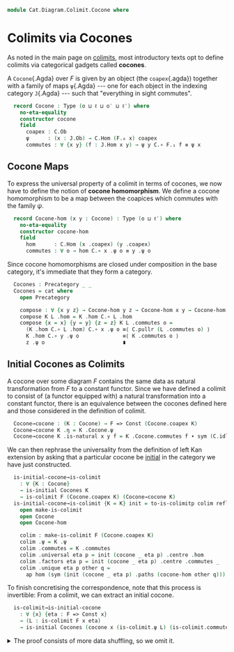 <!--
```agda
open import Cat.Diagram.Colimit.Base
open import Cat.Instances.Functor
open import Cat.Diagram.Initial
open import Cat.Prelude

import Cat.Functor.Reasoning as Func
import Cat.Reasoning
```
-->

```agda
module Cat.Diagram.Colimit.Cocone where
```

<!--
```agda
private variable
  o ℓ o′ ℓ′ : Level

open _=>_
```
-->

# Colimits via Cocones

As noted in the main page on [colimits], most introductory texts opt
to define colimits via categorical gadgets called **cocones**.

[colimits]: Cat.Diagram.Colimit.Base.html

A `Cocone`{.Agda} over $F$ is given by an object (the `coapex`{.agda})
together with a family of maps `ψ`{.Agda} --- one for each object in the
indexing category `J`{.Agda} --- such that "everything in sight
commutes".

<!--
```agda
module _ {J : Precategory o ℓ} {C : Precategory o′ ℓ′} (F : Functor J C) where
  private
    import Cat.Reasoning J as J
    import Cat.Reasoning C as C
    module F = Functor F
```
-->

```agda
  record Cocone : Type (o ⊔ ℓ ⊔ o′ ⊔ ℓ′) where
    no-eta-equality
    constructor cocone
    field
      coapex : C.Ob
      ψ      : (x : J.Ob) → C.Hom (F.₀ x) coapex
      commutes : ∀ {x y} (f : J.Hom x y) → ψ y C.∘ F.₁ f ≡ ψ x
```

<!--
```agda
  open Cocone

  Cocone-path : {x y : Cocone}
              → (p : x .coapex ≡ y .coapex)
              → (∀ o → PathP (λ i → C.Hom (F.₀ o) (p i)) (ψ x o) (ψ y o))
              → x ≡ y
  Cocone-path p q i .coapex = p i
  Cocone-path p q i .ψ o = q o i
  Cocone-path {x = x} {y = y} p q i .commutes {x = a} {y = b} f =
    is-prop→pathp (λ i → C.Hom-set _ _ (q b i C.∘ F.₁ f) (q a i))
      (x .commutes f) (y .commutes f) i
```
-->

## Cocone Maps

To express the universal property of a colimit in terms of cocones, we
now have to define the notion of **cocone homomorphism**. We define a
cocone homomorphism to be a map between the coapices which commutes with
the family $\psi$.

```agda
  record Cocone-hom (x y : Cocone) : Type (o ⊔ ℓ′) where
    no-eta-equality
    constructor cocone-hom
    field
      hom      : C.Hom (x .coapex) (y .coapex)
      commutes : ∀ o → hom C.∘ x .ψ o ≡ y .ψ o
```

<!--
```agda
  private unquoteDecl eqv = declare-record-iso eqv (quote Cocone-hom)

  open Cocone-hom

  Cocone-hom-path : ∀ {x y} {f g : Cocone-hom x y} → f .hom ≡ g .hom → f ≡ g
  Cocone-hom-path p i .hom = p i
  Cocone-hom-path {x = x} {y = y} {f = f} {g = g} p i .commutes o j =
    is-set→squarep (λ i j → C.Hom-set _ _)
      (λ j → p j C.∘ x .ψ o) (f .commutes o) (g .commutes o) refl i j
```
-->

Since cocone homomorphisms are closed under composition in the base
category, it's immediate that they form a category.

```agda
  Cocones : Precategory _ _
  Cocones = cat where
    open Precategory

    compose : ∀ {x y z} → Cocone-hom y z → Cocone-hom x y → Cocone-hom x z
    compose K L .hom = K .hom C.∘ L .hom
    compose {x = x} {y = y} {z = z} K L .commutes o =
      (K .hom C.∘ L .hom) C.∘ x .ψ o ≡⟨ C.pullr (L .commutes o) ⟩
      K .hom C.∘ y .ψ o              ≡⟨ K .commutes o ⟩
      z .ψ o                         ∎
```

<!--
```agda
    cat : Precategory _ _
    cat .Ob = Cocone
    cat .Hom = Cocone-hom
    cat .id = cocone-hom C.id (λ _ → C.idl _)
    cat ._∘_ = compose
    cat .idr f = Cocone-hom-path (C.idr (f .hom))
    cat .idl f = Cocone-hom-path (C.idl (f .hom))
    cat .assoc f g h = Cocone-hom-path (C.assoc (f .hom) (g .hom) (h .hom))
    cat .Hom-set x y = Iso→is-hlevel 2 eqv hlevel!
```
-->


## Initial Cocones as Colimits

A cocone over some diagram $F$ contains the same data as natural
transformation from $F$ to a constant functor. Since we have defined a
colimit to consist of (a functor equipped with) a natural transformation
into a constant functor, there is an equivalence between the cocones
defined here and those considered in the definition of colimit.

```agda
  Cocone→cocone : (K : Cocone) → F => Const (Cocone.coapex K)
  Cocone→cocone K .η = K .Cocone.ψ
  Cocone→cocone K .is-natural x y f = K .Cocone.commutes f ∙ sym (C.idl _)
```

We can then rephrase the universality from the definition of left Kan
extension by asking that a particular cocone be [initial] in the
category we have just constructed.

[initial]: Cat.Diagram.Initial.html

```agda
  is-initial-cocone→is-colimit
    : ∀ {K : Cocone}
    → is-initial Cocones K
    → is-colimit F (Cocone.coapex K) (Cocone→cocone K)
  is-initial-cocone→is-colimit {K = K} init = to-is-colimitp colim refl where
    open make-is-colimit
    open Cocone
    open Cocone-hom

    colim : make-is-colimit F (Cocone.coapex K)
    colim .ψ = K .ψ
    colim .commutes = K .commutes
    colim .universal eta p = init (cocone _ eta p) .centre .hom
    colim .factors eta p = init (cocone _ eta p) .centre .commutes _
    colim .unique eta p other q =
      ap hom (sym (init (cocone _ eta p) .paths (cocone-hom other q)))
```

To finish concretising the correspondence, note that this process is
invertible: From a colimit, we can extract an initial cocone.

```agda
  is-colimit→is-initial-cocone
    : ∀ {x} {eta : F => Const x}
    → (L : is-colimit F x eta)
    → is-initial Cocones (cocone x (is-colimit.ψ L) (is-colimit.commutes L))
```

<details>
<summary>The proof consists of more data shuffling, so we omit it.
</summary>

```agda
  is-colimit→is-initial-cocone {x  = x} L K = init where
    module L = is-colimit L
    module K = Cocone K
    open Cocone-hom

    init : is-contr (Cocone-hom (cocone x L.ψ L.commutes) K)
    init .centre .hom = L.universal K.ψ K.commutes
    init .centre .commutes _ = L.factors K.ψ K.commutes
    init .paths f =
      Cocone-hom-path (sym (L.unique K.ψ K.commutes (f .hom) (f .commutes)))
```
</details>
